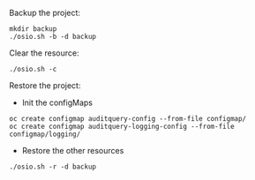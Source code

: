 Backup the project:

```
mkdir backup
./osio.sh -b -d backup
```

Clear the resource:  

```
./osio.sh -c
```

Restore the project:

- Init the configMaps
```
oc create configmap auditquery-config --from-file configmap/
oc create configmap auditquery-logging-config --from-file configmap/logging/
```

- Restore the other resources
```
./osio.sh -r -d backup
```

